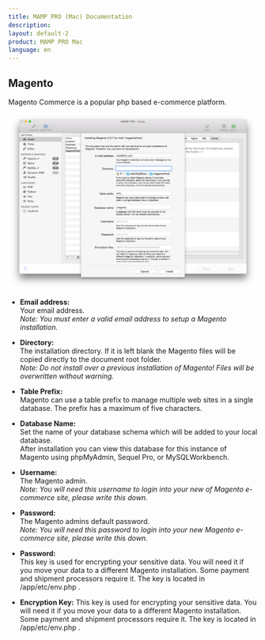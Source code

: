 ```yaml
---
title: MAMP PRO (Mac) Documentation
description: 
layout: default-2
product: MAMP PRO Mac
language: en
---
```


## Magento

Magento Commerce is a popular php based e-commerce platform. 

![MAMP](Magento.png)

*  **Email address:**  
   Your email address.  
   *Note: You must enter a valid email address to setup a Magento installation.*

*  **Directory:**  
   The installation directory. If it is left blank the Magento files will be copied directly to the document root folder.  
   *Note: Do not install over a previous installation of Magento! Files will be overwritten without warning.*  

*  **Table Prefix:**  
   Magento can use a table prefix to manage multiple web sites in a single database. The prefix has a maximum of five characters.

*  **Database Name:**  
   Set the name of your database schema which will be added to your local database.  
   After installation you can view this database for this instance of Magento using phpMyAdmin, Sequel Pro, or           MySQLWorkbench.
 
*  **Username:**  
   The Magento admin.  
   *Note: You will need this username to login into your new of Magento e-commerce site, please write this down.*  

*  **Password:**  
   The Magento admins default password.  
   *Note: You will need this password to login into your new Magento e-commerce site, please write this down.*

*  **Password:**  
   This key is used for encrypting your sensitive data. You will need it if you move your data to a different Magento installation. Some payment and shipment processors require it. The key is located in <document root>/app/etc/env.php .

*  **Encryption Key:**
   This key is used for encrypting your sensitive data. You will need it if you move your data to a different Magento installation. Some payment and shipment processors require it. The key is located in <document root>/app/etc/env.php . 

